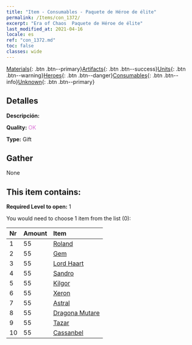```yaml
---
title: "Item - Consumables - Paquete de Héroe de élite"
permalink: /Items/con_1372/
excerpt: "Era of Chaos  Paquete de Héroe de élite"
last_modified_at: 2021-04-16
locale: es
ref: "con_1372.md"
toc: false
classes: wide
---
```

 [Materials](/es/Items/){: .btn .btn--primary}[Artifacts](/es/Items/Artifacts/){: .btn .btn--success}[Units](/es/Items/Units/){: .btn .btn--warning}[Heroes](/es/Items/Heroes/){: .btn .btn--danger}[Consumables](/es/Items/Consumables/){: .btn .btn--info}[Unknown](/es/Items/Unknown/){: .btn .btn--primary}

## Detalles
 **Descripción:** 

 **Quality:** <span style="color: #DA70D6">OK</span>

 **Type:** Gift

## Gather

  None

## This item contains:

 **Required Level to open:** 1

 You would need to choose 1 item from the list (0):

  | Nr | Amount |     Item    |
  |:---|:-------|:------------|
  | 1 | 55 | [Roland](/es/Items/her_362/) |  | 
  | 2 | 55 | [Gem](/es/Items/her_369/) |  | 
  | 3 | 55 | [Lord Haart](/es/Items/her_370/) |  | 
  | 4 | 55 | [Sandro](/es/Items/her_371/) |  | 
  | 5 | 55 | [Kilgor](/es/Items/her_374/) |  | 
  | 6 | 55 | [Xeron](/es/Items/her_383/) |  | 
  | 7 | 55 | [Astral](/es/Items/her_388/) |  | 
  | 8 | 55 | [Dragona Mutare](/es/Items/her_390/) |  | 
  | 9 | 55 | [Tazar](/es/Items/her_393/) |  | 
  | 10 | 55 | [Cassanbel](/es/Items/her_396/) |  | 
